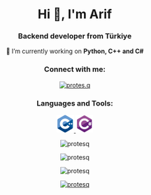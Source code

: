 <h1 align="center">Hi 👋, I'm Arif</h1>
<h3 align="center">Backend developer from Türkiye</h3>

<p align="center">🔭 I’m currently working on <b>Python, C++ and C#</b></p>

<h3 align="center">Connect with me:</h3>
<p align="center">
  <a href="https://instagram.com/protes.q" target="blank">
    <img align="center" src="https://raw.githubusercontent.com/rahuldkjain/github-profile-readme-generator/master/src/images/icons/Social/instagram.svg" alt="protes.q" height="30" width="40" />
  </a>
</p>

<h3 align="center">Languages and Tools:</h3>
<p align="center" style="text-align:center;">
  <a href="https://www.w3schools.com/cpp/" target="_blank" rel="noreferrer">
    <img src="https://raw.githubusercontent.com/devicons/devicon/master/icons/cplusplus/cplusplus-original.svg" alt="cplusplus" width="40" height="40"/>
  </a>
  <a href="https://www.w3schools.com/cs/" target="_blank" rel="noreferrer">
    <img src="https://raw.githubusercontent.com/devicons/devicon/master/icons/csharp/csharp-original.svg" alt="csharp" width="40" height="40"/>
  </a>
  <!-- Diğer araç ikonlarını buraya ekleyin -->
</p>

<p align="center">
  <img src="https://github-readme-stats.vercel.app/api/top-langs?username=protesq&show_icons=true&locale=en&layout=compact" alt="protesq" />
</p>

<p align="center">
  <img src="https://github-readme-stats.vercel.app/api?username=protesq&show_icons=true&locale=en" alt="protesq" />
</p>

<p align="center">
  <img src="https://github-readme-streak-stats.herokuapp.com/?user=protesq&" alt="protesq" />
</p>

<p align="center">
  <a href="https://github.com/ryo-ma/github-profile-trophy">
    <img src="https://github-profile-trophy.vercel.app/?username=protesq" alt="protesq" />
  </a>
</p>
